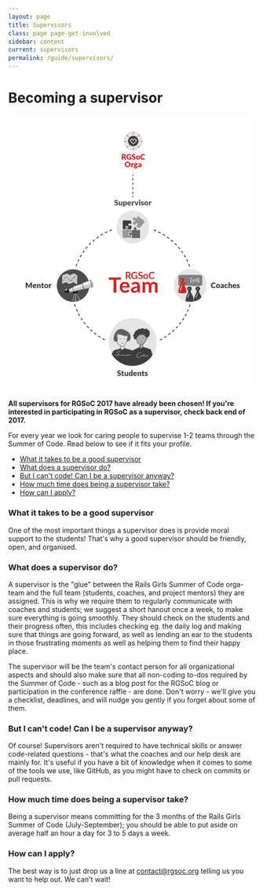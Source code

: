 ```yaml
---
layout: page
title: Supervisors
class: page page-get-involved
sidebar: content
current: supervisors
permalink: /guide/supervisors/
---
```


<h1>Becoming a supervisor</h1>

<p><div class="resize-whitespace">
<img src="/img/guides/team_structure.jpg">
</div>
</p>

**All supervisors for RGSoC 2017 have already been chosen! If you're interested in participating in RGSoC as a supervisor, check back end of 2017.**

<p>For every year we look for caring people to supervise 1-2 teams through the Summer of Code. Read below to see if it fits your profile.</p> 

<ul>
<li><a href="#what-it-takes">What it takes to be a good supervisor</a></li>
<li><a href="#what">What does a supervisor do?</a></li>
<li><a href="#code">But I can't code! Can I be a supervisor anyway?</a></li>
<li><a href="#time">How much time does being a supervisor take?</a></li>
<li><a href="#apply">How can I apply?</a></li>
</ul>

<h3 id="what-it-takes">What it takes to be a good supervisor</h3>

<p>One of the most important things a supervisor does is provide moral support to the students! That's why a good supervisor should be friendly, open, and organised.</p>

<h3 id="what">What does a supervisor do?</h3>

<p>A supervisor is the "glue" between the Rails Girls Summer of Code orga-team and the full team (students, coaches, and project mentors) they are assigned. This is why we require them to regularly communicate with coaches and students; we suggest a short hanout once a week, to make sure everything is going smoothly. They should check on the students and their progress often, this includes checking eg. the daily log and making sure that things are going forward, as well as lending an ear to the students in those frustrating moments as well as helping them to find their happy place.</p>

<p>The supervisor will be the team's contact person for all organizational aspects and should also make sure that all non-coding to-dos required by the Summer of Code - such as a blog post for the RGSoC blog or participation in the conference raffle - are done. Don't worry - we'll give you a checklist, deadlines, and will nudge you gently if you forget about some of them.</p>

<h3 id="code">But I can't code! Can I be a supervisor anyway?</h3>

<p>Of course! Supervisors aren't required to have technical skills or answer code-related questions - that's what the coaches and our help desk are mainly for. It's useful if you have a bit of knowledge when it comes to some of the tools we use, like GitHub, as you might have to check on commits or pull requests.</p>

<h3 id="time">How much time does being a supervisor take?</h3>

<p>Being a supervisor means committing for the 3 months of the Rails Girls Summer of Code (July-September); you should be able to put aside on average half an hour a day for 3 to 5 days a week.</p>

<h3 id="apply">How can I apply?</h3>

<p>The best way is to just drop us a line at <a href="mailto:contact@rgsoc.org">contact@rgsoc.org</a> telling us you want to help out. We can't wait!</p>
